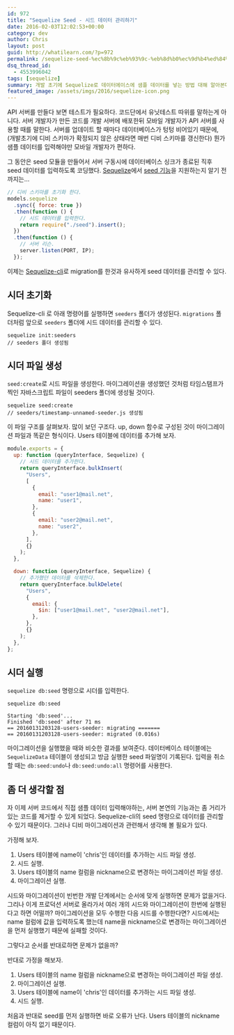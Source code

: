 ```yaml
---
id: 972
title: "Sequelize Seed - 시드 데이터 관리하기"
date: 2016-02-03T12:02:53+00:00
category: dev
author: Chris
layout: post
guid: http://whatilearn.com/?p=972
permalink: /sequelize-seed-%ec%8b%9c%eb%93%9c-%eb%8d%b0%ec%9d%b4%ed%84%b0-%ea%b4%80%eb%a6%ac%ed%95%98%ea%b8%b0/
dsq_thread_id:
  - 4553996042
tags: [sequelize]
summary: 개발 초기에 Sequelize로 데이터에이스에 샘플 데이터를 넣는 방법 대해 알아본다.
featured_image: /assets/imgs/2016/sequelize-icon.png
---
```


API 서버를 만들다 보면 테스트가 필요하다. 코드단에서 유닛테스트 따위를 말하는게 아니다.
서버 개발자가 만든 코드를 개발 서버에 배포한뒤 모바일 개발자가 API 서버를 사용할 때를 말한다.
서버를 업데이트 할 때마다 데이터베이스가 텅텅 비어있기 때문에, (개발초기에 디비 스키마가 확정되지 않은 상태라면 매번 디비 스키마를 갱신한다) 뭔가 샘플 데이터를 입력해야만 모바일 개발자가 편하다.

그 동안은 seed 모듈을 만들어서 서버 구동시에 데이터베이스 싱크가 종료된 직후 seed 데이터를 입력하도록 코딩했다. [Sequelize](https://github.com/sequelize/sequelize)에서 [seed 기능](https://github.com/sequelize/cli#seed)을 지원하는지 알기 전까지는...

```javascript
// 디비 스키마를 초기화 한다.
models.sequelize
  .sync({ force: true })
  .then(function () {
    // 시드 데이터를 입력한다.
    return require("./seed").insert();
  })
  .then(function () {
    // 서버 리슨.
    server.listen(PORT, IP);
  });
```

이제는 [Sequelize-cli](https://github.com/sequelize/cli)로 migration를 한것과 유사하게 seed 데이터를 관리할 수 있다.

## 시더 초기화

Sequelize-cli 로 아래 명령어를 실행하면 `seeders` 폴더가 생성된다. `migrations` 폴더처럼 앞으로 `seeders` 폴더에 시드 데이터를 관리할 수 있다.

```
sequelize init:seeders
// seeders 폴더 생성됨
```

## 시더 파일 생성

`seed:create`로 시드 파일을 생성한다. 마이그레이션을 생성했던 것처럼 타임스탬프가 찍인 자바스크립트 파일이 seeders 폴더에 생성될 것이다.

```
sequelize seed:create
// seeders/timestamp-unnamed-seeder.js 생성됨
```

이 파일 구조를 살펴보자. 많이 보던 구조다. up, down 함수로 구성된 것이 마이그레이션 파일과 똑같은 형식이다. Users 테이블에 데이터를 추가해 보자.

```javascript
module.exports = {
  up: function (queryInterface, Sequelize) {
    // 시드 데이터를 추가한다.
    return queryInterface.bulkInsert(
      "Users",
      [
        {
          email: "user1@mail.net",
          name: "user1",
        },
        {
          email: "user2@mail.net",
          name: "user2",
        },
      ],
      {}
    );
  },

  down: function (queryInterface, Sequelize) {
    // 추가했던 데이터를 삭제한다.
    return queryInterface.bulkDelete(
      "Users",
      {
        email: {
          $in: ["user1@mail.net", "user2@mail.net"],
        },
      },
      {}
    );
  },
};
```

## 시더 실행

`sequelize db:seed` 명령으로 시더를 입력한다.

```
sequelize db:seed

Starting 'db:seed'...
Finished 'db:seed' after 71 ms
== 20160131203128-users-seeder: migrating =======
== 20160131203128-users-seeder: migrated (0.016s)
```

마이그레이션을 실행했을 때와 비슷한 결과를 보여준다. 데이터베이스 테이블에는 `SequelizeData` 테이블이 생성되고 방금 실행한 seed 파일명이 기록된다. 입력을 취소할 때는 `db:seed:undo`나 `db:seed:undo:all` 명령어를 사용한다.

## 좀 더 생각할 점

자 이제 서버 코드에서 직접 샘플 데이터 입력해야하는, 서버 본연의 기능과는 좀 거리가 있는 코드를 제거할 수 있게 되었다. Sequelize-cli의 seed 명령으로 데이터를 관리할 수 있기 때문이다. 그러나 디비 마이그레이션과 관련해서 생각해 볼 필요가 있다.

가정해 보자.

1. Users 테이블에 name이 'chris'인 데이터를 추가하는 시드 파일 생성.
1. 시드 실행.
1. Users 테이블의 name 컬럼을 nickname으로 변경하는 마이그레이션 파일 생성.
1. 마이그레이션 실행.

시드와 마이그레이션이 빈번한 개발 단계에서는 순서에 맞게 실행하면 문제가 없을거다. 그리나 이게 프로덕션 서버로 올라가서 여러 개의 시드와 마이그레이션이 한번에 실행된다고 하면 어떨까? 마이그레이션을 모두 수행한 다음 시드를 수행한다면? 시드에서는 name 컬럼에 값을 입력하도록 했는데 name을 nickname으로 변경하는 마이그레이션을 먼저 실행했기 때문에 실패할 것이다.

그렇다고 순서를 반대로하면 문제가 없을까?

반대로 가정을 해보자.

1. Users 테이블의 name 컬럼을 nickname으로 변경하는 마이그레이션 파일 생성.
1. 마이그레이션 실행.
1. Users 테이블에 name이 'chris'인 데이터를 추가하는 시드 파일 생성.
1. 시드 실행.

처음과 반대로 seed를 먼저 실행하면 바로 오류가 난다. Users 테이블의 nickname 컬럼이 아직 없기 때문이다.
